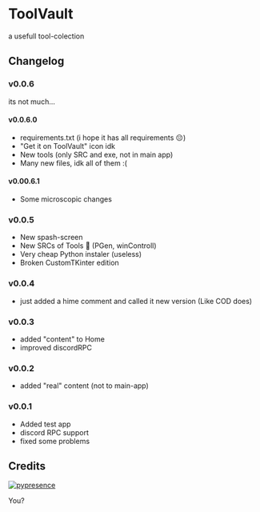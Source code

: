 # ToolVault
a usefull tool-colection

## Changelog

### v0.0.6

its not much...

#### v0.0.6.0

-	requirements.txt (i hope it has all requirements :pensive:)
-	"Get it on ToolVault" icon idk
-	New tools (only SRC and exe, not in main app)
-	Many new files, idk all of them :(

#### v0.00.6.1

- Some microscopic changes

### v0.0.5 

-	New spash-screen
-	New SRCs of Tools :eyes: (PGen, winControll)
-	Very cheap Python instaler (useless)
-	Broken CustomTKinter edition

### v0.0.4

-	just added a hime comment and called it new version (Like COD does)

### v0.0.3
-	added "content" to Home
-	improved discordRPC

### v0.0.2
-	added "real" content (not to main-app)

### v0.0.1
-	Added test app
-	discord RPC support
-	fixed some problems

## Credits
  
[![pypresence](https://img.shields.io/badge/using-pypresence-00bb88.svg?style=for-the-badge&logo=discord&logoWidth=20)](https://github.com/qwertyquerty/pypresence)

You?
